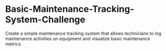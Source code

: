 # Basic-Maintenance-Tracking-System-Challenge
Create a simple maintenance tracking system that allows technicians to log maintenance activities on equipment and visualize basic maintenance metrics.

